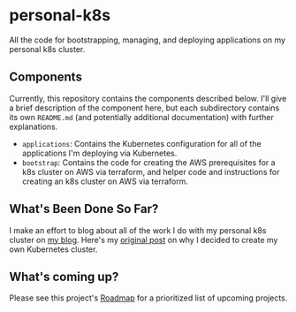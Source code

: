 # personal-k8s

All the code for bootstrapping, managing, and deploying applications on my
personal k8s cluster.

## Components

Currently, this repository contains the components described below. I'll give a
brief description of the component here, but each subdirectory contains its own
`README.md` (and potentially additional documentation) with further
explanations.

- `applications`: Contains the Kubernetes configuration for all of the
  applications I'm deploying via Kubernetes.
- `bootstrap`: Contains the code for creating the AWS prerequisites for a k8s
  cluster on AWS via terraform, and helper code and instructions for creating an
  k8s cluster on AWS via terraform.

## What's Been Done So Far?

I make an effort to blog about all of the work I do with my personal k8s cluster
on [my blog](http://mattjmcnaughton.com). Here's my [original
post](http://mattjmcnaughton.com/post/a-kubernetes-of-ones-own-part-0/) on why I
decided to create my own Kubernetes cluster.

## What's coming up?

Please see this project's
[Roadmap](https://github.com/mattjmcnaughton/personal-k8s/projects/1) for a
prioritized list of upcoming projects.
